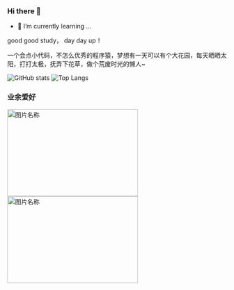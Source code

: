 ### Hi there 👋

<!--
**youran1024/youran1024** is a ✨ _special_ ✨ repository because its `README.md` (this file) appears on your GitHub profile.

Here are some ideas to get you started:
-->

- 🌱 I’m currently learning ...

good good study， day day up！

一个会点小代码，不怎么优秀的程序猿，梦想有一天可以有个大花园，每天晒晒太阳，打打太极，抚弄下花草，做个荒废时光的懒人~

![GitHub stats](https://github-readme-stats.vercel.app/api?username=youran1024&count_private=true)
![Top Langs](https://github-readme-stats.vercel.app/api/top-langs/?username=youran1024&layout=compact)


### 业余爱好
<img src="http://www.kingkungfu.com/Upload/image/20190711/20190711134031_3812.jpg" width = "300" height = "200" alt="图片名称" />
<img src="https://www.143.com.cn/zb_users/upload/2019/08/201908201566286985100290.jpg" width = "300" height = "200" alt="图片名称" />



